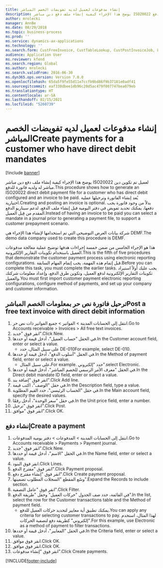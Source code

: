 ```yaml
---
title: إنشاء مدفوعات لعميل لديه ‏‫تفويضات الخصم المباشر‬
description: يوضح هذا الإجراء كيفية إنشاء ملف دفع دين مباشر ISO20022 لعميل تم تكوين دين مباشر له ولديه فاتورة للدفع.
author: mrolecki
manager: AnnBe
ms.date: 08/29/2018
ms.topic: business-process
ms.prod: ''
ms.service: dynamics-ax-applications
ms.technology: ''
ms.search.form: CustFreeInvoice, CustTableLookup, CustPostInvoiceJob, LedgerJournalTable, LedgerJournalTransCustPaym, SysQueryForm, CustPaymProposalEdit, BankAccountTableLookUp
audience: Application User
ms.reviewer: kfend
ms.search.region: Global
ms.author: mrolecki
ms.search.validFrom: 2016-06-30
ms.dyn365.ops.version: Version 7.0.0
ms.openlocfilehash: 65da5f9fe55d11e7ccfb9bd86f9b37181e0adf41
ms.sourcegitcommit: eaf330dbee1db96c20d5ac479f007747bea079eb
ms.translationtype: HT
ms.contentlocale: ar-SA
ms.lasthandoff: 02/15/2021
ms.locfileid: "5260739"
---
```

# <a name="create-payments-for-a-customer-who-have-direct-debit-mandates"></a><span data-ttu-id="39012-103">إنشاء مدفوعات لعميل لديه ‏‫تفويضات الخصم المباشر‬</span><span class="sxs-lookup"><span data-stu-id="39012-103">Create payments for a customer who have direct debit mandates</span></span>

[!include [banner](../../includes/banner.md)]

<span data-ttu-id="39012-104">يوضح هذا الإجراء كيفية إنشاء ملف دفع دين مباشر ISO20022 لعميل تم تكوين دين مباشر له ولديه فاتورة للدفع.</span><span class="sxs-lookup"><span data-stu-id="39012-104">This procedure shows how to generate an ISO20022 direct debit payment file for a customer who has direct debit configured and an invoice to be paid.</span></span> <span data-ttu-id="39012-105">يُعد إنشاء الفاتورة وترحيلها عملية اختيارية.</span><span class="sxs-lookup"><span data-stu-id="39012-105">Creating and posting an invoice is optional.</span></span> <span data-ttu-id="39012-106">بدلاً من وجود فاتورة يجب دفعها، يمكنك تحديد تفويض في دفتر اليومية قبل إنشاء ملف الدفع، لدعم سيناريو الدفع المقدم من قِبل العميل.</span><span class="sxs-lookup"><span data-stu-id="39012-106">Instead of having an invoice to be paid you can select a mandate in a journal prior to generating a payment file, to support a customer prepayment scenario.</span></span>



<span data-ttu-id="39012-107">شركة بيانات العرض التوضيحي التي تم استخدامها لإنشاء هذا الإجراء هي DEMF.</span><span class="sxs-lookup"><span data-stu-id="39012-107">The demo data company used to create this procedure is DEMF.</span></span>



<span data-ttu-id="39012-108">هذا هو الإجراء الخامس من ضمن خمسة إجراءات هدفها توضيح عملية معالجة مدفوعات العميل باستخدام تكوينات التقارير الإلكترونية.</span><span class="sxs-lookup"><span data-stu-id="39012-108">This is the fifth of five procedures that demonstrate the customer payment process using electronic reporting configurations.</span></span> <span data-ttu-id="39012-109">قبل إتمام هذه المهمة، يجب إتمام المهام السابقة.</span><span class="sxs-lookup"><span data-stu-id="39012-109">Before you can complete this task, you must complete the earlier tasks.</span></span> <span data-ttu-id="39012-110">يجب عليك أولاً استيراد تكوينات التقارير الإلكترونية لدفع العميل، وتكوين طرق الدفع، وإعداد معلومات شركتك والعميل.</span><span class="sxs-lookup"><span data-stu-id="39012-110">You must first import customer payment electronic reporting configurations, configure method of payments, and set up your company and customer information.</span></span> 


## <a name="post-a-free-text-invoice-with-direct-debit-information"></a><span data-ttu-id="39012-111">ترحيل فاتورة نص حر بمعلومات الخصم المباشر</span><span class="sxs-lookup"><span data-stu-id="39012-111">Post a free text invoice with direct debit information</span></span>
1. <span data-ttu-id="39012-112">انتقل إلى الحسابات المدينة > الفواتير > جميع الفواتير ذات نص حر‬.</span><span class="sxs-lookup"><span data-stu-id="39012-112">Go to Accounts receivable > Invoices > All free text invoices.</span></span>
2. <span data-ttu-id="39012-113">انقر فوق "جديد".</span><span class="sxs-lookup"><span data-stu-id="39012-113">Click New.</span></span>
3. <span data-ttu-id="39012-114">في الحقل "حساب العميل"، أدخل قيمة أو حددها.</span><span class="sxs-lookup"><span data-stu-id="39012-114">In the Customer account field, enter or select a value.</span></span>
    * <span data-ttu-id="39012-115">على سبيل المثال، حدد DE-010</span><span class="sxs-lookup"><span data-stu-id="39012-115">For example, select DE-010.</span></span>  
4. <span data-ttu-id="39012-116">في الحقل "أسلوب الدفع"، أدخل قيمة أو حددها.</span><span class="sxs-lookup"><span data-stu-id="39012-116">In the Method of payment field, enter or select a value.</span></span>
    * <span data-ttu-id="39012-117">على سبيل المثال،</span><span class="sxs-lookup"><span data-stu-id="39012-117">For example.</span></span> <span data-ttu-id="39012-118">حدد "إلكتروني".</span><span class="sxs-lookup"><span data-stu-id="39012-118">select Electronic.</span></span>  
5. <span data-ttu-id="39012-119">في الحقل "معرف الأمر الرسمي للخصم المباشر"، أدخل قيمة أو حددها.</span><span class="sxs-lookup"><span data-stu-id="39012-119">In the Direct debit mandate ID field, enter or select a value.</span></span>
6. <span data-ttu-id="39012-120">انقر فوق "إضافة بند".</span><span class="sxs-lookup"><span data-stu-id="39012-120">Click Add line.</span></span>
7. <span data-ttu-id="39012-121">في حقل "الوصف"، اكتب قيمة.</span><span class="sxs-lookup"><span data-stu-id="39012-121">In the Description field, type a value.</span></span>
8. <span data-ttu-id="39012-122">في حقل "الحساب الرئيسي"، حدد القيم المطلوبة.</span><span class="sxs-lookup"><span data-stu-id="39012-122">In the Main account field, specify the desired values.</span></span>
9. <span data-ttu-id="39012-123">في حقل "سعر الوحدة"، أدخل رقمًا.</span><span class="sxs-lookup"><span data-stu-id="39012-123">In the Unit price field, enter a number.</span></span>
10. <span data-ttu-id="39012-124">انقر فوق "ترحيل".</span><span class="sxs-lookup"><span data-stu-id="39012-124">Click Post.</span></span>
11. <span data-ttu-id="39012-125">انقر فوق "موافق".</span><span class="sxs-lookup"><span data-stu-id="39012-125">Click OK.</span></span>

## <a name="create-a-payment"></a><span data-ttu-id="39012-126">إنشاء دفع</span><span class="sxs-lookup"><span data-stu-id="39012-126">Create a payment</span></span>
1. <span data-ttu-id="39012-127">انتقل إلى الحسابات المدينة > المدفوعات‬ > دفتر يومية المدفوعات‬‬.</span><span class="sxs-lookup"><span data-stu-id="39012-127">Go to Accounts receivable > Payments > Payment journal.</span></span>
2. <span data-ttu-id="39012-128">انقر فوق "جديد".</span><span class="sxs-lookup"><span data-stu-id="39012-128">Click New.</span></span>
3. <span data-ttu-id="39012-129">في الحقل "الاسم"، أدخل قيمة أو حددها.</span><span class="sxs-lookup"><span data-stu-id="39012-129">In the Name field, enter or select a value.</span></span>
4. <span data-ttu-id="39012-130">انقر فوق البنود.</span><span class="sxs-lookup"><span data-stu-id="39012-130">Click Lines.</span></span>
5. <span data-ttu-id="39012-131">انقر فوق "مقترح الدفع".</span><span class="sxs-lookup"><span data-stu-id="39012-131">Click Payment proposal.</span></span>
6. <span data-ttu-id="39012-132">انقر فوق "إنشاء مقترح دفع".</span><span class="sxs-lookup"><span data-stu-id="39012-132">Click Create payment proposal.</span></span>
7. <span data-ttu-id="39012-133">وسّع المقطع "السجلات المطلوب تضمينها‬".</span><span class="sxs-lookup"><span data-stu-id="39012-133">Expand the Records to include section.</span></span>
8. <span data-ttu-id="39012-134">انقر فوق "عامل التصفية".</span><span class="sxs-lookup"><span data-stu-id="39012-134">Click Filter.</span></span>
9. <span data-ttu-id="39012-135">في القائمة، حدد صف الجدول "حركات العميل" وحقل "طريقة الدفع".</span><span class="sxs-lookup"><span data-stu-id="39012-135">In the list, select the row for the Customer transactions table and the Method of payment field.</span></span>
    * <span data-ttu-id="39012-136">يمكنك تطبيق أية معايير لتحديد حركات العميل للدفع.</span><span class="sxs-lookup"><span data-stu-id="39012-136">You can apply any criteria for selecting customer transactions to pay.</span></span> <span data-ttu-id="39012-137">لهذا المثال، استخدم "إلكتروني" كطريقة دفع لتصفية الحركات.</span><span class="sxs-lookup"><span data-stu-id="39012-137">For this example, use Electronic as a method of payment to filter transactions.</span></span>  
10. <span data-ttu-id="39012-138">في الحقل "المعايير‬"، أدخل قيمة أو حددها.</span><span class="sxs-lookup"><span data-stu-id="39012-138">In the Criteria field, enter or select a value.</span></span>
11. <span data-ttu-id="39012-139">انقر فوق موافق.</span><span class="sxs-lookup"><span data-stu-id="39012-139">Click OK.</span></span>
12. <span data-ttu-id="39012-140">انقر فوق موافق.</span><span class="sxs-lookup"><span data-stu-id="39012-140">Click OK.</span></span>
13. <span data-ttu-id="39012-141">انقر فوق "إنشاء مدفوعات".</span><span class="sxs-lookup"><span data-stu-id="39012-141">Click Create payments.</span></span>


[!INCLUDE[footer-include](../../../includes/footer-banner.md)]